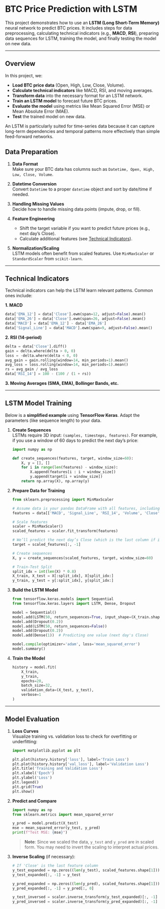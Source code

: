 # BTC Price Prediction with LSTM

This project demonstrates how to use an **LSTM (Long Short-Term Memory)** neural network to predict BTC prices. It includes steps for data preprocessing, calculating technical indicators (e.g., **MACD**, **RSI**), preparing data sequences for LSTM, training the model, and finally testing the model on new data.

---

## Overview
In this project, we:
- **Load BTC price data** (Open, High, Low, Close, Volume).
- **Calculate technical indicators** like MACD, RSI, and moving averages.
- **Transform data** into the necessary format for an LSTM network.
- **Train an LSTM model** to forecast future BTC prices.
- **Evaluate the model** using metrics like Mean Squared Error (MSE) or Mean Absolute Error (MAE).
- **Test** the trained model on new data.

An LSTM is particularly suited for time-series data because it can capture long-term dependencies and temporal patterns more effectively than simple feed-forward networks.


## Data Preparation

1. **Data Format**  
   Make sure your BTC data has columns such as `Datetime, Open, High, Low, Close, Volume`.

2. **Datetime Conversion**  
   Convert `Datetime` to a proper `datetime` object and sort by date/time if needed.

3. **Handling Missing Values**  
   Decide how to handle missing data points (impute, drop, or fill).

4. **Feature Engineering**  
   - Shift the target variable if you want to predict future prices (e.g., next day’s Close).
   - Calculate additional features (see [Technical Indicators](#technical-indicators)).

5. **Normalization/Scaling**  
   LSTM models often benefit from scaled features. Use `MinMaxScaler` or `StandardScaler` from `scikit-learn`.

---

## Technical Indicators

Technical indicators can help the LSTM learn relevant patterns. Common ones include:

**1. MACD**
```python
data['EMA_12'] = data['Close'].ewm(span=12, adjust=False).mean()
data['EMA_26'] = data['Close'].ewm(span=26, adjust=False).mean()
data['MACD'] = data['EMA_12'] - data['EMA_26']
data['Signal_Line'] = data['MACD'].ewm(span=9, adjust=False).mean()
```

**2. RSI (14-period)**
```python
delta = data['Close'].diff()
gain = delta.where(delta > 0, 0)
loss = -delta.where(delta < 0, 0)
avg_gain = gain.rolling(window=14, min_periods=1).mean()
avg_loss = loss.rolling(window=14, min_periods=1).mean()
rs = avg_gain / avg_loss
data['RSI_14'] = 100 - (100 / (1 + rs))
```

**3. Moving Averages (SMA, EMA), Bollinger Bands, etc.**

---

## LSTM Model Training

Below is a **simplified example** using **TensorFlow Keras**. Adapt the parameters (like sequence length) to your data.

1. **Create Sequences**  
   LSTMs require 3D input: `(samples, timesteps, features)`. For example, if you use a window of 60 days to predict the next day’s price:

   ```python
   import numpy as np

   def create_sequences(features, target, window_size=60):
       X, y = [], []
       for i in range(len(features) - window_size):
           X.append(features[i : i + window_size])
           y.append(target[i + window_size])
       return np.array(X), np.array(y)
   ```

2. **Prepare Data for Training**  
   ```python
   from sklearn.preprocessing import MinMaxScaler

   # Assume data is your pandas DataFrame with all features, including 'Close'
   features = data[['MACD', 'Signal_Line', 'RSI_14', 'Volume', 'Close']].values

   # Scale features
   scaler = MinMaxScaler()
   scaled_features = scaler.fit_transform(features)

   # We’ll predict the next day’s Close (which is the last column if included)
   target = scaled_features[:, -1]

   # Create sequences
   X, y = create_sequences(scaled_features, target, window_size=60)

   # Train-Test Split
   split_idx = int(len(X) * 0.8)
   X_train, X_test = X[:split_idx], X[split_idx:]
   y_train, y_test = y[:split_idx], y[split_idx:]
   ```

3. **Build the LSTM Model**  
   ```python
   from tensorflow.keras.models import Sequential
   from tensorflow.keras.layers import LSTM, Dense, Dropout

   model = Sequential()
   model.add(LSTM(50, return_sequences=True, input_shape=(X_train.shape[1], X_train.shape[2])))
   model.add(Dropout(0.2))
   model.add(LSTM(50, return_sequences=False))
   model.add(Dropout(0.2))
   model.add(Dense(1))  # Predicting one value (next day's Close)

   model.compile(optimizer='adam', loss='mean_squared_error')
   model.summary()
   ```

4. **Train the Model**  
   ```python
   history = model.fit(
       X_train,
       y_train,
       epochs=20,
       batch_size=32,
       validation_data=(X_test, y_test),
       verbose=1
   )
   ```

---

## Model Evaluation

1. **Loss Curves**  
   Visualize training vs. validation loss to check for overfitting or underfitting:
   ```python
   import matplotlib.pyplot as plt

   plt.plot(history.history['loss'], label='Train Loss')
   plt.plot(history.history['val_loss'], label='Validation Loss')
   plt.title('Training and Validation Loss')
   plt.xlabel('Epoch')
   plt.ylabel('Loss')
   plt.legend()
   plt.grid(True)
   plt.show()
   ```

2. **Predict and Compare**  
   ```python
   import numpy as np
   from sklearn.metrics import mean_squared_error

   y_pred = model.predict(X_test)
   mse = mean_squared_error(y_test, y_pred)
   print(f"Test MSE: {mse}")
   ```

   > **Note**: Since we scaled the data, `y_test` and `y_pred` are in scaled form. You may need to invert the scaling to interpret actual prices.

3. **Inverse Scaling** (if necessary):  
   ```python
   # If 'Close' is the last feature column
   y_test_expanded = np.zeros((len(y_test), scaled_features.shape[1]))
   y_test_expanded[:, -1] = y_test

   y_pred_expanded = np.zeros((len(y_pred), scaled_features.shape[1]))
   y_pred_expanded[:, -1] = y_pred[:, 0]

   y_test_inversed = scaler.inverse_transform(y_test_expanded)[:, -1]
   y_pred_inversed = scaler.inverse_transform(y_pred_expanded)[:, -1]
   ```
